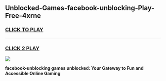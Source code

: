 
## Unblocked-Games-facebook-unblocking-Play-Free-4xrne
<h3>
<a href="https://premium76.site?title=facebook-unblocking&ref=10A">CLICK TO PLAY</a></h3>
<hr>

<h3>
<a href="https://premium76.site?title=facebook-unblocking&ref=10A">CLICK 2 PLAY</a>
  
</h3>

<a href="https://premium76.site?title=facebook-unblocking&ref=10A"><img src="https://clearcache.store/games.png"></a>


**facebook-unblocking games unblocked: Your Gateway to Fun and Accessible Online Gaming**
